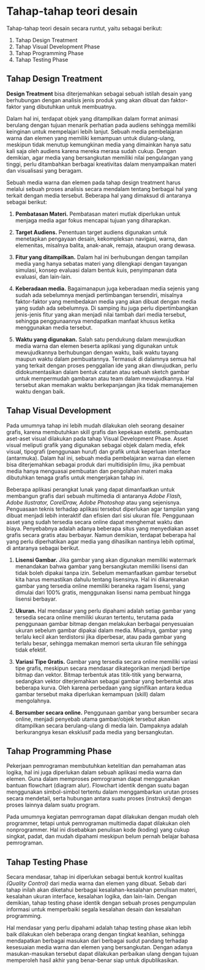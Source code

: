 # Tahap-tahap teori desain

Tahap-tahap teori desain secara runtut, yaitu sebagai berikut:

1. Tahap Design Treatment
2. Tahap Visual Development Phase
3. Tahap Programming Phase
4. Tahap Testing Phase

## Tahap Design Treatment

**Design Treatment** bisa diterjemahkan sebagai sebuah istilah desain yang berhubungan dengan analisis jenis produk yang akan dibuat dan faktor-faktor yang dibutuhkan untuk membuatnya.

Dalam hal ini, terdapat objek yang ditampilkan dalam format animasi berulang dengan tujuan menarik perhatian pada audiens sehingga memiliki keinginan untuk mempelajari lebih lanjut. Sebuah media pembelajaran warna dan elemen yang memiliki kemampuan untuk diulang-ulang, meskipun tidak menutup kemungkinan media yang dimainkan hanya satu kali saja oleh audiens karena mereka merasa sudah cukup. Dengan demikian, agar media yang bersangkutan memiliki nilai pengulangan yang tinggi, perlu ditambahkan berbagai kreativitas dalam menyampaikan materi dan visualisasi yang beragam.

Sebuah media warna dan elemen pada tahap design treatment harus melalui sebuah proses analisis secara mendalam tentang berbagai hal yang terkait dengan media tersebut. Beberapa hal yang dimaksud di antaranya sebagai berikut:

1. **Pembatasan Materi.** Pembatasan materi mutlak diperlukan untuk menjaga media agar fokus mencapai tujuan yang diharapkan.

2. **Target Audiens.** Penentuan target audiens digunakan untuk menetapkan pengayaan desain, kekompleksan navigasi, warna, dan elemenitas, misalnya balita, anak-anak, remaja, ataupun orang dewasa.

3. **Fitur yang ditampilkan.** Dalam hal ini berhubungan dengan tampilan media yang hanya sebatas materi yang dilengkapi dengan tayangan simulasi, konsep evaluasi dalam bentuk kuis, penyimpanan data evaluasi, dan lain-lain.

4. **Keberadaan media.** Bagaimanapun juga keberadaan media sejenis yang sudah ada sebelumnya menjadi pertimbangan tersendiri, misalnya faktor-faktor yang membedakan media yang akan dibuat dengan media yang sudah ada sebelumnya. Di samping itu juga perlu dipertimbangkan jenis-jenis fitur yang akan menjadi nilai tambah dari media tersebut, sehingga penggunaannya mendapatkan manfaat khusus ketika menggunakan media tersebut.

5. **Waktu yang digunakan.** Salah satu pendukung dalam mewujudkan media warna dan elemen beserta aplikasi yang digunakan untuk mewujudkannya berhubungan dengan waktu, baik waktu tayang maupun waktu dalam pembuatannya. Termasuk di dalamnya semua hal yang terkait dengan proses penggalian ide yang akan diwujudkan, perlu didokumentasikan dalam bentuk catatan atau sebuah sketch gambar untuk mempermudah gambaran atau team dalam mewujudkannya. Hal tersebut akan memakan waktu berkepanjangan jika tidak memanajemen waktu dengan baik.

## Tahap Visual Development

Pada umumnya tahap ini lebih mudah dilakukan oleh seorang desainer grafis, karena membutuhkan skill grafis dan kepekaan estetik. pembuatan aset-aset visual dilakukan pada tahap Visual Development Phase. Asset visual meliputi grafik yang digunakan sebagai objek dalam media, efek visual, tipografi (penggunaan huruf) dan grafik untuk keperluan interface (antarmuka). Dalam hal ini, sebuah media pembelajaran warna dan elemen bisa diterjemahkan sebagai produk dari multidisiplin ilmu, jika pembuat media hanya menguasai pembuatan dan pengolahan materi maka dibutuhkan tenaga grafis untuk mengerjakan tahap ini.

Beberapa aplikasi perangkat lunak yang dapat dimanfaatkan untuk membangun grafis dari sebuah multimedia di antaranya *Adobe Flash, Adobe Ilustrator, CorelDraw, Adobe Photoshop* atau yang sejenisnya. Penguasaan teknis terhadap aplikasi tersebut diperlukan agar tampilan yang dibuat menjadi lebih interaktif dan efisien dari sisi ukuran file. Penggunaan asset yang sudah tersedia secara online dapat menghemat waktu dan biaya. Penyebabnya adalah adanya beberapa situs yang menyediakan asset grafis secara gratis atau berbayar. Namun demikian, terdapat beberapa hal yang perlu diperhatikan agar media yang dihasilkan nantinya lebih optimal, di antaranya sebagai berikut.

1. **Lisensi Gambar.** Jika gambar yang akan digunakan memiliki watermark menandakan bahwa gambar yang bersangkutan memiliki lisensi dan tidak boleh dipakai tanpa izin. Sebelum memanfaatkan gambar tersebut kita harus memastikan dahulu tentang lisensinya. Hal ini dikarenakan gambar yang tersedia online memiliki beraneka ragam lisensi, yang dimulai dari 100% gratis, menggunakan lisensi nama pembuat hingga lisensi berbayar.

2. **Ukuran.** Hal mendasar yang perlu dipahami adalah setiap gambar yang tersedia secara online memiliki ukuran tertentu, terutama pada penggunaan gambar bitmap dengan melakukan berbagai penyesuaian ukuran sebelum gambar dipakai dalam media. Misalnya, gambar yang terlalu kecil akan terdistorsi jika diperbesar, atau pada gambar yang terlalu besar, sehingga memakan memori serta ukuran file sehingga tidak efektif.

3. **Variasi Tipe Gratis.** Gambar yang tersedia secara online memiliki variasi tipe grafis, meskipun secara mendasar dikategorikan menjadi bertipe bitmap dan vektor. Bitmap terbentuk atas titik-titik yang berwarna, sedangkan vektor diterjemahkan sebagai gambar yang berbentuk atas beberapa kurva. Oleh karena perbedaan yang signifikan antara kedua gambar tersebut maka diperlukan kemampuan (skill) dalam mengolahnya.

4. **Bersumber secara online.** Penggunaan gambar yang bersumber secara online, menjadi penyebab utama gambar/objek tersebut akan ditampilkan secara berulang-ulang di media lain. Dampaknya adalah berkurangnya kesan eksklusif pada media yang bersangkutan.

## Tahap Programming Phase
Pekerjaan pemrograman membutuhkan ketelitian dan pemahaman atas logika, hal ini juga diperlukan dalam sebuah aplikasi media warna dan elemen. Guna dalam memproses pemrograman dapat menggunakan bantuan flowchart (diagram alur). Flowchart identik dengan suatu bagan menggunakan simbol-simbol tertentu dalam menggambarkan urutan proses secara mendetail, serta hubungan antara suatu proses (instruksi) dengan proses lainnya dalam suatu program.

Pada umumnya kegiatan pemrograman dapat dilakukan dengan mudah oleh programmer, tetapi untuk pemrograman multimedia dapat dilakukan oleh nonprogrammer. Hal ini disebabkan penulisan kode (koding) yang cukup singkat, padat, dan mudah dipahami meskipun belum pernah belajar bahasa pemrograman.

## Tahap Testing Phase

Secara mendasar, tahap ini diperlukan sebagai bentuk kontrol kualitas *(Quality Control)* dari media warna dan elemen yang dibuat. Sebab dari tahap inilah akan diketahui berbagai kesalahan-kesalahan penulisan materi, kesalahan ukuran interface, kesalahan logika, dan lain-lain. Dengan demikian, tahap testing phase identik dengan sebuah proses pengumpulan informasi untuk memperbaiki segala kesalahan desain dan kesalahan programming.

Hal mendasar yang perlu dipahami adalah tahap testing phase akan lebih baik dilakukan oleh beberapa orang dengan tingkat keahlian, sehingga mendapatkan berbagai masukan dari berbagai sudut pandang terhadap kesesuaian media warna dan elemen yang bersangkutan. Dengan adanya masukan-masukan tersebut dapat dilakukan perbaikan ulang dengan tujuan memperoleh hasil akhir yang benar-benar siap untuk dipublikasikan.
